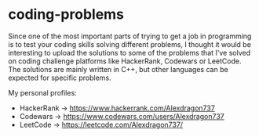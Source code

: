 # coding-problems
Since one of the most important parts of trying to get a job in programming is to test your coding skills solving different problems, I thought it would be interesting
to upload the solutions to some of the problems that I've solved on coding challenge platforms like HackerRank, Codewars or LeetCode.
The solutions are mainly written in C++, but other languages can be expected for specific problems.

My personal profiles: 
- HackerRank -> https://www.hackerrank.com/Alexdragon737
- Codewars -> https://www.codewars.com/users/Alexdragon737
- LeetCode -> https://leetcode.com/Alexdragon737/
